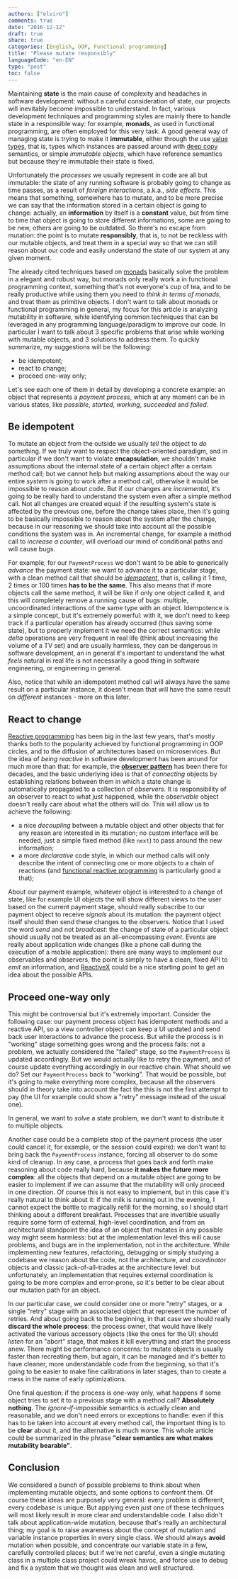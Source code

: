 ```yaml
---
authors: ["elviro"]
comments: true
date: "2016-12-12"
draft: true
share: true
categories: [English, OOP, Functional programming]
title: "Please mutate responsibly"
languageCode: "en-EN"
type: "post"
toc: false
---
```


Maintaining **state** is the main cause of complexity and headaches in software development: without a careful consideration of state, our projects will inevitably become impossible to understand. In fact, various development techniques and programming styles are mainly there to handle state in a responsible way: for example, **monads**, as used in functional programming, are often employed for this very task. A good general way of managing state is trying to make it **immutable**, either through the use [value types](https://en.wikipedia.org/wiki/Value_type), that is, types which instances are passed around with [deep copy](https://en.wikipedia.org/wiki/Object_copying#Deep_copy) semantics, or simple *immutable objects*, which have reference semantics but because they're immutable their state is fixed.

Unfortunately the *processes* we usually represent in code are all but immutable: the state of any running software is probably going to change as time passes, as a result of *foreign interactions*, a.k.a., *side effects*. This means that something, somewhere has to mutate, and to be more precise we can say that the information stored in a certain object is going to change: actually, an **information** by itself is a **constant** value, but from time to time that object is going to store different informations, some are going to be new, others are going to be outdated. So there's no escape from mutation: the point is to mutate **responsibly**, that is, to not be reckless with our mutable objects, and treat them in a special way so that we can still reason about our code and easily understand the state of our system at any given moment.

The already cited techniques based on [monads](https://en.wikipedia.org/wiki/Monad_(functional_programming)) basically solve the problem in a elegant and robust way, but monads only really work a in functional programming context, something that's not everyone's cup of tea, and to be really productive while using them you need to *think in terms of monads*, and treat them as primitive objects. I don't want to talk about monads or functional programming in general, my focus for this article is analyzing mutability in software, while identifying common techniques that can be leveraged in any programming language/paradigm to improve our code. In particular I want to talk about 3 specific problems that arise while working with mutable objects, and 3 solutions to address them. To quickly summarize, my suggestions will be the following:

- be idempotent;
- react to change;
- proceed one-way only;

Let's see each one of them in detail by developing a concrete example: an object that represents a *payment process*, which at any moment can be in various states, like *possible*, *started*, *working*, *succeeded* and *failed*.

## Be idempotent

To mutate an object from the outside we usually *tell* the object to *do* something. If we truly want to respect the object-oriented paradigm, and in particular if we don't want to violate **encapsulation**, we shouldn't make assumptions about the internal state of a certain object after a certain method call; but we cannot help but making assumptions about the way our entire *system* is going to work after a method call, otherwise it would be impossible to reason about code. But if our changes are *incremental*, it's going to be really hard to understand the system even after a simple method call. Not all changes are created equal: if the resulting system's state is affected by the previous one, before the change takes place, then it's going to be basically impossible to reason about the system after the change, because in our reasoning we should take into account all the possible conditions the system was in. An incremental change, for example a method call to *increase a counter*, will overload our mind of conditional paths and will cause bugs.

For example, for our `PaymentProcess` we don't want to be able to generically *advance* the payment state: we want to advance it to a particular stage, with a clean method call that should be [*idempotent*](https://en.wikipedia.org/wiki/Idempotence), that is, calling it 1 time, 2 times or 100 times **has to be the same**. This also means that if more objects call the same method, it will be like if only one object called it, and this will completely remove a running cause of bugs: multiple, uncoordinated interactions of the same type with an object. Idempotence is a simple concept, but it's extremely powerful: with it, we don't need to keep track if a particular operation has already occurred (thus saving some state), but to properly implement it we need the correct semantics: while *delta* operations are very frequent in real life (think about increasing the volume of a TV set) and are usually harmless, they can be dangerous in software development, an in general it's important to understand the what *feels* natural in real life is not necessarily a good thing in software engineering, or engineering in general.

Also, notice that while an idempotent method call will always have the same result on a particular instance, it doesn't mean that will have the same result on *different* instances - more on this later.

## React to change

[Reactive programming](http://www.reactivemanifesto.org) has been big in the last few years, that's mostly thanks both to the popularity achieved by functional programming in OOP circles, and to the diffusion of architectures based on microservices. But the idea of *being reactive* in software development has been around for much more than that: for example, the [**observer pattern**](https://en.wikipedia.org/wiki/Observer_pattern) has been there for decades, and the basic underlying idea is that of *connecting* objects by establishing relations between them in which a state change is automatically propagated to a collection of *observers*. It is responsibility of an observer to react to what just happened, while the *observable* object doesn't really care about what the others will do. This will allow us to achieve the following:

- a nice *decoupling* between a mutable object and other objects that for any reason are interested in its mutation; no custom interface will be needed, just a simple fixed method (like `next`) to pass around the new information;
- a more *declarative* code style, in which our method calls will only describe the intent of connecting one or more objects to a chain of reactions (and [functional reactive programming](https://gist.github.com/staltz/868e7e9bc2a7b8c1f754) is particularly good a that);

About our payment example, whatever object is interested to a change of state, like for example UI objects the will show different views to the user based on the current payment stage, should really subscribe to our payment object to receive *signals* about its mutation: the payment object itself should then send these changes to the observers. Notice that I used the  word *send* and not *broadcast*: the change of state of a particular object should usually not be treated as an all-encompassing *event*. Events are really about application wide changes (like a phone call during the execution of a mobile application): there are many ways to implement our observables and observers, the point is simply to have a clean, fixed API to *emit* an information, and [ReactiveX](http://reactivex.io) could be a nice starting point to get an idea about the possible APIs.

## Proceed one-way only

This might be controversial but it's extremely important. Consider the following case: our payment process object has idempotent methods and a reactive API, so a view controller object can keep a UI updated and send back user interactions to advance the process. But while the process is in "working" stage something goes wrong and the process fails: not a problem, we actually considered the "failed" stage, so the `PaymentProcess` is updated accordingly. But we would actually like to retry the payment, and of course update everything accordingly in our reactive chain. What should we do? Set our `PaymentProcess` back to "working". That would be possible, but it's going to make everything more complex, because all the observers should in theory take into account the fact the this is not the first attempt to pay (the UI for example could show a "retry" message instead of the usual one).

In general, we want to *solve* a state problem, we don't want to distribute it to multiple objects.

Another case could be a complete stop of the payment process (the user could cancel it, for example, or the session could expire): we don't want to bring back the `PaymentProcess` instance, forcing all observer to do some kind of cleanup. In any case, a process that goes back and forth make reasoning about code really hard, because **it makes the future more complex**: all the objects that depend on a mutable object are going to be easier to implement if we can assume that the mutability will only proceed in one direction. Of course this is not easy to implement, but in this case it's really natural to think about it: if the milk is running out in the evening, I cannot expect the bottle to magically refill for the morning, so I should start thinking about a different breakfast. Processes that are invertible usually require some form of external, high-level coordination, and from an architectural standpoint the idea of an object that mutates in any possible way might seem harmless: but at the implementation level this will cause problems, and bugs are in the implementation, not in the architecture. While implementing new features, refactoring, debugging or simply studying a codebase we reason about the code, not the architecture, and *coordinator* objects and classic jack-of-all-trades at the architecture level: but unfortunately, an implementation that requires external coordination is going to be more complex and error-prone, so it's better to be clear about our mutation path for an object.

In our particular case, we could consider one or more "retry" stages, or a single "retry" stage with an associated object that represent the number of retries. And about going back to the beginning, in that case we should really **discard the whole process**: the process owner, that would have likely activated the various accessory objects (like the ones for the UI) should *listen* for an "abort" stage, that makes it kill everything and start the process anew. There might be performance concerns: to mutate objects is usually faster than recreating them, but again, it can be managed and it's better to have cleaner, more understandable code from the beginning, so that it's going to be easier to make fine calibrations in later stages, than to create a mess in the name of early optimizations.

One final question: if the process is one-way only, what happens if some object tries to set it to a previous stage with a method call? **Absolutely nothing**. The *ignore-if-impossible* semantics is actually clean and reasonable, and we don't need errors or exceptions to handle: even if this has to be taken into account at every method call, the important thing is to be **clear** about it, and the alternative is much worse. This whole article could be summarized in the phrase **"clear semantics are what makes mutability bearable"**.

## Conclusion

We considered a bunch of possible problems to think about when implementing mutable objects, and some options to confront them. Of course these ideas are purposely very general: every problem is different, every codebase is unique. But applying even just one of these techniques will most likely result in more clear and understandable code. I also didn't talk about application-wide mutation, because that's really an architectural thing; my goal is to raise awareness about the concept of mutation and variable instance properties in every single class. We should always **avoid** mutation when possible, and concentrate our variable state in a few, carefully controlled places; but if we're not careful, even a single mutating class in a multiple class project could wreak havoc, and force use to debug and fix a system that we thought was clean and well structured.